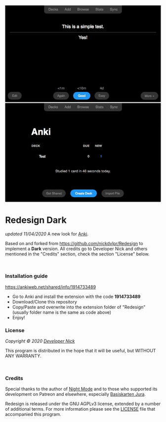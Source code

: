 ![Picture1](/screenshots/card.jpg)
![Picture2](/screenshots/main.jpg)

# Redesign Dark
_updated 11/04/2020_
A new look for [Anki](https://apps.ankiweb.net/).

Based on and forked from https://github.com/nickdvlpr/Redesign to implement a **Dark** version. All credits go to Developer Nick and others mentioned in the "Credits" section, check the section "License" below.

<br>

### Installation guide

https://ankiweb.net/shared/info/1914733489
- Go to Anki and install the extension with the code __1914733489__
- Download/Clone this repository
- Copy/Paste and overwrite into the extension folder of "Redesign" (usually folder name is the same as code above)
- Enjoy!

### License

*Copyright © 2020 [Developer Nick](https://twitter.com/nickdvlpr)*

This program is distributed in the hope that it will be useful, but WITHOUT ANY WARRANTY.

<br>

### Credits

Special thanks to the author of [Night Mode](https://ankiweb.net/shared/info/1496166067) and to those who supported its development on Patreon and elsewhere, especially [Basiskarten Jura](https://www.basiskarten.de/).

Redesign is released under the GNU AGPLv3 license, extended by a number of additional terms. For more information please see the [LICENSE](https://github.com/nickdvlpr/Redesign/blob/master/LICENSE) file that accompanied this program.
